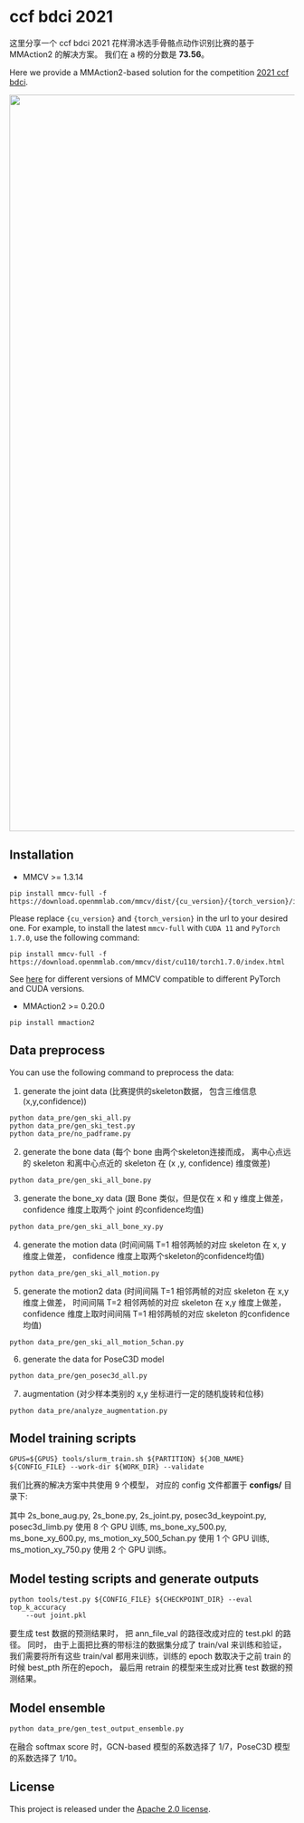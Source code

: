 # ccf bdci 2021

这里分享一个 ccf bdci 2021 花样滑冰选手骨骼点动作识别比赛的基于 MMAction2 的解决方案。
我们在 a 榜的分数是 **73.56**。

Here we provide a MMAction2-based solution for the competition [2021 ccf bdci](https://www.datafountain.cn/competitions/519).

<div align="center">
  <img src="https://user-images.githubusercontent.com/30782254/144176051-9bbbe5bb-c83f-4d8c-99d5-656f96eb5075.png" width="1300"/>
</div>

## Installation

- MMCV >= 1.3.14

```shell
pip install mmcv-full -f https://download.openmmlab.com/mmcv/dist/{cu_version}/{torch_version}/index.html
```

Please replace ``{cu_version}`` and ``{torch_version}`` in the url to your desired one. For example, to install the latest ``mmcv-full`` with ``CUDA 11`` and ``PyTorch 1.7.0``, use the following command:

```shell
pip install mmcv-full -f https://download.openmmlab.com/mmcv/dist/cu110/torch1.7.0/index.html
```

See [here](https://github.com/open-mmlab/mmcv#installation) for different versions of MMCV compatible to different PyTorch and CUDA versions.

- MMAction2 >= 0.20.0

```shell
pip install mmaction2
```

## Data preprocess

You can use the following command to preprocess the data:

1. generate the joint data (比赛提供的skeleton数据， 包含三维信息 (x,y,confidence))

```shell
python data_pre/gen_ski_all.py
python data_pre/gen_ski_test.py
python data_pre/no_padframe.py
```

2. generate the bone data (每个 bone 由两个skeleton连接而成， 离中心点远的 skeleton 和离中心点近的 skeleton 在 (x ,y, confidence) 维度做差)

```shell
python data_pre/gen_ski_all_bone.py
```

3. generate the bone_xy data (跟 Bone 类似，但是仅在 x 和 y 维度上做差， confidence 维度上取两个 joint 的confidence均值)

```shell
python data_pre/gen_ski_all_bone_xy.py
```

4. generate the motion data (时间间隔 T=1 相邻两帧的对应 skeleton 在 x, y 维度上做差， confidence 维度上取两个skeleton的confidence均值)

```shell
python data_pre/gen_ski_all_motion.py
```

5. generate the  motion2 data  (时间间隔 T=1 相邻两帧的对应 skeleton 在 x,y 维度上做差， 时间间隔 T=2 相邻两帧的对应 skeleton 在 x,y 维度上做差， confidence 维度上取时间间隔 T=1 相邻两帧的对应 skeleton 的confidence均值)

```shell
python data_pre/gen_ski_all_motion_5chan.py
```

6. generate the data for PoseC3D model

```shell
python data_pre/gen_posec3d_all.py
```

7. augmentation (对少样本类别的 x,y 坐标进行一定的随机旋转和位移)

```shell
python data_pre/analyze_augmentation.py
```

## Model training scripts

```shell
GPUS=${GPUS} tools/slurm_train.sh ${PARTITION} ${JOB_NAME} ${CONFIG_FILE} --work-dir ${WORK_DIR} --validate
```

我们比赛的解决方案中共使用 9 个模型， 对应的 config 文件都置于 **configs/** 目录下:

其中 2s_bone_aug.py, 2s_bone.py, 2s_joint.py, posec3d_keypoint.py, posec3d_limb.py 使用 8 个 GPU 训练,
ms_bone_xy_500.py, ms_bone_xy_600.py, ms_motion_xy_500_5chan.py 使用 1 个 GPU 训练,
ms_motion_xy_750.py 使用 2 个 GPU 训练。

## Model testing scripts and generate outputs

```shell
python tools/test.py ${CONFIG_FILE} ${CHECKPOINT_DIR} --eval top_k_accuracy
    --out joint.pkl
```

要生成 test 数据的预测结果时， 把 ann_file_val 的路径改成对应的 test.pkl 的路径。
同时， 由于上面把比赛的带标注的数据集分成了 train/val 来训练和验证， 我们需要将所有这些
train/val 都用来训练，训练的 epoch 数取决于之前 train 的时候 best_pth 所在的epoch，
最后用 retrain 的模型来生成对比赛 test 数据的预测结果。

## Model ensemble

```shell
python data_pre/gen_test_output_ensemble.py
```

在融合 softmax score 时，GCN-based 模型的系数选择了 1/7，PoseC3D 模型的系数选择了 1/10。


## License

This project is released under the [Apache 2.0 license](LICENSE).
